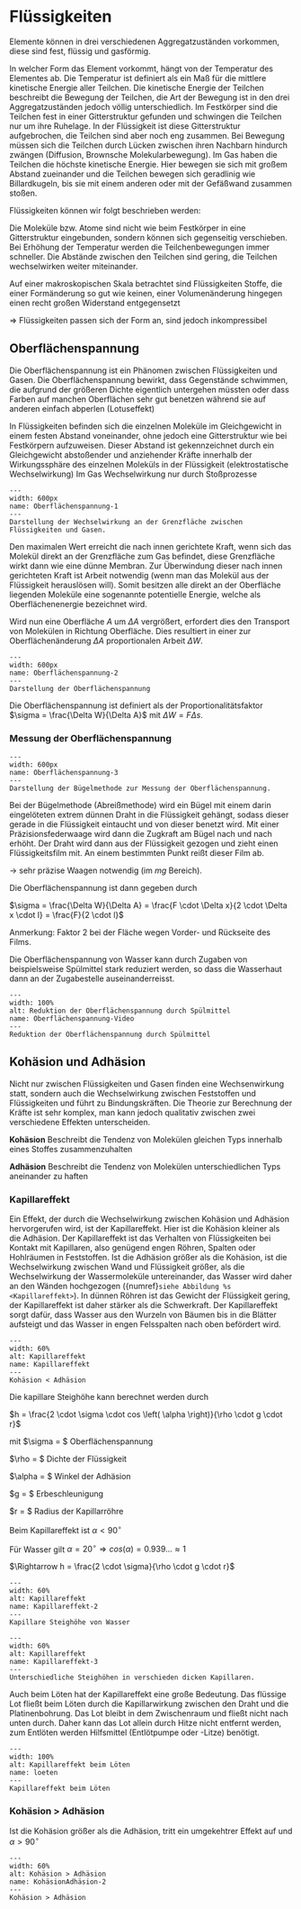 # Flüssigkeiten

Elemente können in drei verschiedenen Aggregatzuständen vorkommen, diese sind fest, flüssig und gasförmig.

In welcher Form das Element vorkommt, hängt von der Temperatur des Elementes ab. Die Temperatur ist definiert als ein Maß für die mittlere kinetische Energie aller Teilchen.
Die kinetische Energie der Teilchen beschreibt die Bewegung der Teilchen, die Art der Bewegung ist in den drei Aggregatzuständen jedoch völlig unterschiedlich.
Im Festkörper sind die Teilchen fest in einer Gitterstruktur gefunden und schwingen die Teilchen nur um ihre Ruhelage.
In der Flüssigkeit ist diese Gitterstruktur aufgebrochen, die Teilchen sind aber noch eng zusammen. Bei Bewegung müssen sich die Teilchen durch Lücken zwischen ihren Nachbarn hindurch zwängen (Diffusion, Brownsche Molekularbewegung).
Im Gas haben die Teilchen die höchste kinetische Energie. Hier bewegen sie sich mit großem Abstand zueinander und die Teilchen bewegen sich geradlinig wie Billardkugeln, bis sie mit einem anderen oder mit der Gefäßwand zusammen stoßen.

Flüssigkeiten können wir folgt beschrieben werden:

Die Moleküle bzw. Atome sind nicht wie beim Festkörper in eine Gitterstruktur eingebunden, sondern können sich gegenseitig verschieben. Bei Erhöhung der Temperatur werden die Teilchenbewegungen immer schneller.
Die Abstände zwischen den Teilchen sind gering, die Teilchen wechselwirken weiter miteinander.

Auf einer makroskopischen Skala betrachtet sind Flüssigkeiten Stoffe, die einer Formänderung so gut wie keinen,
einer Volumenänderung hingegen einen recht großen Widerstand entgegensetzt

$\Rightarrow$ Flüssigkeiten passen sich der Form an, sind jedoch inkompressibel

## Oberflächenspannung

Die Oberflächenspannung ist ein Phänomen zwischen Flüssigkeiten und Gasen. 
Die Oberflächenspannung bewirkt, dass Gegenstände schwimmen, die aufgrund der größeren Dichte eigentlich untergehen müssten oder dass Farben auf manchen Oberflächen sehr gut benetzen während sie auf anderen einfach abperlen (Lotuseffekt)

In Flüssigkeiten befinden sich die einzelnen Moleküle im Gleichgewicht in einem festen Abstand voneinander, ohne jedoch eine Gitterstruktur wie bei Festkörpern aufzuweisen. 
Dieser Abstand ist gekennzeichnet durch ein Gleichgewicht abstoßender und anziehender Kräfte innerhalb der Wirkungssphäre des einzelnen Moleküls in der Flüssigkeit (elektrostatische Wechselwirkung)
Im Gas Wechselwirkung nur durch Stoßprozesse

```{figure} Bilder/Oberflaechenspannung.png
---
width: 600px
name: Oberflächenspannung-1
---
Darstellung der Wechselwirkung an der Grenzfläche zwischen Flüssigkeiten und Gasen. 
 ```

Den maximalen Wert erreicht die nach innen gerichtete Kraft, wenn sich das Molekül direkt an der Grenzfläche zum Gas befindet, diese Grenzfläche wirkt dann wie eine dünne Membran. 
Zur Überwindung dieser nach innen gerichteten Kraft ist Arbeit notwendig (wenn man das Molekül aus der Flüssigkeit herauslösen will).
Somit besitzen alle direkt an der Oberfläche liegenden Moleküle eine sogenannte potentielle Energie, welche als Oberflächenenergie bezeichnet wird. 

Wird nun eine Oberfläche $A$ um $\Delta A$ vergrößert, erfordert dies den Transport von Molekülen in Richtung Oberfläche. Dies resultiert in einer zur Oberflächenänderung $\Delta A$  proportionalen Arbeit $\Delta W$.

```{figure} Bilder/Oberflaechenspannung2.png
---
width: 600px
name: Oberflächenspannung-2
---
Darstellung der Oberflächenspannung
 ```

Die Oberflächenspannung ist definiert als der Proportionalitätsfaktor $\sigma = \frac{\Delta W}{\Delta A}$ mit $\Delta W = F \Delta s$.

### Messung der Oberflächenspannung

```{figure} Bilder/Buegelmethode.svg
---
width: 600px
name: Oberflächenspannung-3
---
Darstellung der Bügelmethode zur Messung der Oberflächenspannung.
 ```

Bei der Bügelmethode (Abreißmethode) wird ein Bügel mit einem darin eingelöteten extrem dünnen Draht in die Flüssigkeit gehängt, sodass dieser gerade in die Flüssigkeit eintaucht und von dieser benetzt wird. 
Mit einer Präzisionsfederwaage wird dann die Zugkraft am Bügel nach und nach erhöht. Der Draht wird dann aus der Flüssigkeit gezogen und zieht einen Flüssigkeitsfilm mit. An einem bestimmten Punkt reißt dieser Film ab.

$\longrightarrow$ sehr präzise Waagen notwendig (im $mg$ Bereich).

Die Oberflächenspannung ist dann gegeben durch

$\sigma = \frac{\Delta W}{\Delta A} = \frac{F \cdot \Delta x}{2 \cdot \Delta x \cdot l} = \frac{F}{2 \cdot l}$

Anmerkung: Faktor 2 bei der Fläche wegen Vorder- und Rückseite des Films.

Die Oberflächenspannung von Wasser kann durch Zugaben von beispielsweise Spülmittel stark reduziert werden, so dass die Wasserhaut dann an der Zugabestelle auseinanderreisst. 


```{figure} Videos/oberflaechenspannung.mp4
---
width: 100%
alt: Reduktion der Oberflächenspannung durch Spülmittel
name: Oberflächenspannung-Video
---
Reduktion der Oberflächenspannung durch Spülmittel
 ```


 ## Kohäsion und Adhäsion

Nicht nur zwischen Flüssigkeiten und Gasen finden eine Wechsenwirkung statt, sondern auch die Wechselwirkung zwischen Feststoffen und Flüssigkeiten und führt zu Bindungskräften. 
Die Theorie zur Berechnung der Kräfte ist sehr komplex, man kann jedoch qualitativ zwischen zwei verschiedene Effekten unterscheiden.

**Kohäsion**
Beschreibt die Tendenz von Molekülen gleichen Typs innerhalb eines Stoffes zusammenzuhalten

**Adhäsion**
Beschreibt die Tendenz von Molekülen unterschiedlichen Typs aneinander zu haften

### Kapillareffekt

Ein Effekt, der durch die Wechselwirkung zwischen Kohäsion und Adhäsion hervorgerufen wird, ist der Kapillareffekt. Hier ist die Kohäsion kleiner als die Adhäsion.
Der Kapillareffekt ist das Verhalten von Flüssigkeiten bei Kontakt mit Kapillaren, also genügend engen Röhren, Spalten oder Hohlräumen in Feststoffen. 
Ist die Adhäsion größer als die Kohäsion, ist die Wechselwirkung zwischen Wand und Flüssigkeit größer, als die Wechselwirkung der Wassermoleküle untereinander, das Wasser wird daher an den Wänden hochgezogen ({numref}`siehe Abbildung %s <Kapillareffekt>`). In dünnen Röhren ist das Gewicht der Flüssigkeit gering, der Kapillareffekt ist daher stärker als die Schwerkraft.
Der Kapillareffekt sorgt dafür, dass Wasser aus den Wurzeln von Bäumen bis in die Blätter aufsteigt und das  Wasser in engen Felsspalten nach oben befördert wird.

```{figure} Bilder/Kapillareffekt.svg
---
width: 60%
alt: Kapillareffekt
name: Kapillareffekt
---
Kohäsion < Adhäsion
 ```

Die kapillare Steighöhe kann berechnet werden durch

$h = \frac{2 \cdot \sigma \cdot cos \left( \alpha \right)}{\rho \cdot g \cdot r}$

mit
$\sigma = $ Oberflächenspannung

$\rho = $ Dichte der Flüssigkeit

$\alpha = $ Winkel der Adhäsion

$g = $ Erbeschleunigung

$r = $ Radius der Kapillarröhre

Beim Kapillareffekt ist $\alpha < 90^\circ$

Für Wasser gilt $\alpha = 20 ^\circ \Rightarrow cos \left( \alpha \right) = 0.939... \approx 1$

$\Rightarrow h = \frac{2 \cdot \sigma}{\rho \cdot g \cdot r}$


```{figure} Bilder/kapillar_wasser.png
---
width: 60%
alt: Kapillareffekt
name: Kapillareffekt-2
---
Kapillare Steighöhe von Wasser
 ```


```{figure} Bilder/kapillar_roehre.svg
---
width: 60%
alt: Kapillareffekt
name: Kapillareffekt-3
---
Unterschiedliche Steighöhen in verschieden dicken Kapillaren. 
 ``` 

Auch beim Löten hat der Kapillareffekt eine große Bedeutung.
Das flüssige Lot fließt beim Löten durch die Kapillarwirkung zwischen den Draht und die Platinenbohrung.
Das Lot bleibt in dem Zwischenraum und fließt nicht nach unten durch. Daher kann das Lot allein durch Hitze nicht entfernt werden, zum Entlöten werden Hilfsmittel (Entlötpumpe oder -Litze) benötigt.


```{figure} Videos/loeten.mp4
---
width: 100%
alt: Kapillareffekt beim Löten
name: loeten
---
Kapillareffekt beim Löten
 ```

### Kohäsion > Adhäsion

Ist die Kohäsion größer als die Adhäsion, tritt ein umgekehtrer Effekt auf und $\alpha > 90^\circ$ 

```{figure} Bilder/kohaesion_groesser_adhaesion.png
---
width: 60%
alt: Kohäsion > Adhäsion
name: KohäsionAdhäsion-2
---
Kohäsion > Adhäsion
 ```


